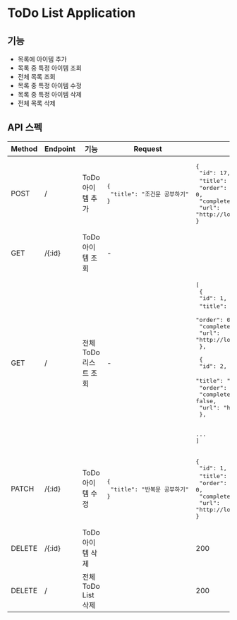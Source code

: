 # ToDo List Application

## 기능
- 목록에 아이템 추가
- 목록 중 특정 아이템 조회
- 전체 목록 조회
- 목록 중 특정 아이템 수정
- 목록 중 특정 아이템 삭제
- 전체 목록 삭제

## API 스펙
| **Method** | **Endpoint** | **기능**                 | **Request**                                          | **Response**                                                                                                                                                                                                                                                                                                                                   |
|------------|--------------|------------------------|------------------------------------------------------|------------------------------------------------------------------------------------------------------------------------------------------------------------------------------------------------------------------------------------------------------------------------------------------------------------------------------------------------|
| POST       | /            | ToDo 아이템 추가            | <pre>{<br/> "title": "조건문 공부하기"<br/>}</pre>          | <pre>{<br/> "id": 17,<br/> "title": "조건문 공부하기",<br/> "order": 0,<br/> "completed": false,<br/> "url": "http<hi>://localhost:8080/17"<br/>} </pre>                                                                                                                                                                                              |
| GET        | /{:id}       | ToDo 아이템 조회            | -                                                    |                                                                                                                                                                                                                                                                                                                                                |     
| GET        | /            | 전체 ToDo 리스트 조회         | -                                                    | <pre>[<br/> {<br/>  "id": 1,<br/>  "title": "조건문 공부하기",<br/>  "order": 0,<br/>  "completed": false,<br/>  "url": "http<hi>://localhost:8080/1"<br/> },<br/><br/> {<br/>  "id": 2,<br/>  "title": "반복문 공부하기",<br/>  "order": 0,<br/>  "completed": false,<br/>  "url": "http<hi>://localhost:8080/2"<br/> },<br/><br/> ...<br/>]                |
| PATCH      | /{:id}       | ToDo 아이템 수정            | <pre>{<br/> "title": "반복문 공부하기"<br/>}</pre>          | <pre>{<br/> "id": 1,<br/> "title": "반복문 공부하기",<br/> "order": 0,<br/> "completed": false,<br/> "url": "http<hi>://localhost:8080/1"<br/>}</pre>                                                                                                                                                                                                 |
| DELETE     | /{:id}       | ToDo 아이템 삭제            |                                                      | 200                                                                                                                                                                                                                                                                                                                                            |
| DELETE     | /            | 전체 ToDo List 삭제        |                                                      | 200                                                                                                                                                                                                                                                                                                                                            |
